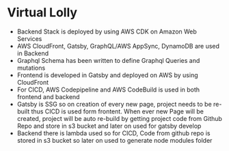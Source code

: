 
# Virtual Lolly

- Backend Stack is deployed by using AWS CDK on Amazon Web Services 
- AWS CloudFront, Gatsby, GraphQL/AWS AppSync, DynamoDB are used in Backend
- Graphql Schema has been written to define Graphql Queries and mutations
- Frontend is developed in Gatsby and deployed on AWS by using CloudFront
- For CICD, AWS Codepipeline and AWS CodeBuild is used in both frontend and backend 
- Gatsby is SSG so on creation of every new page, project needs to be re-built thus CICD is used form frontent. When ever new Page will be created, project will be auto re-build by getting project code from Github Repo and store in s3 bucket and later on used for gatsby develop
- Backend there is lambda used so for CICD, Code from github repo is stored in s3 bucket so later on used to generate node modules folder

 
